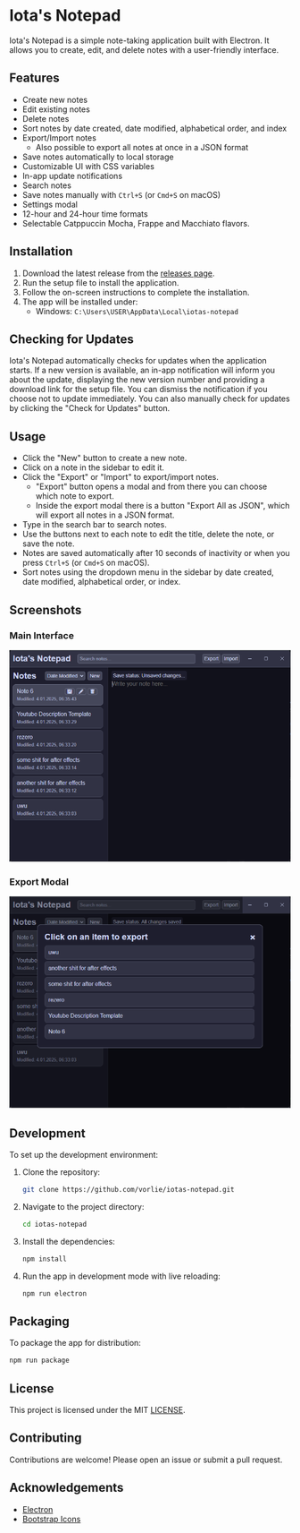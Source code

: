 # Iota's Notepad

Iota's Notepad is a simple note-taking application built with Electron. It allows you to create, edit, and delete notes with a user-friendly interface.

## Features

- Create new notes
- Edit existing notes
- Delete notes
- Sort notes by date created, date modified, alphabetical order, and index
- Export/Import notes
    - Also possible to export all notes at once in a JSON format
- Save notes automatically to local storage
- Customizable UI with CSS variables
- In-app update notifications
- Search notes
- Save notes manually with `Ctrl+S` (or `Cmd+S` on macOS)
- Settings modal
- 12-hour and 24-hour time formats
- Selectable Catppuccin Mocha, Frappe and Macchiato flavors.

## Installation

1. Download the latest release from the [releases page](https://github.com/vorlie/iotas-notepad/releases/latest).
2. Run the setup file to install the application.
3. Follow the on-screen instructions to complete the installation.
4. The app will be installed under:
    - Windows: `C:\Users\USER\AppData\Local\iotas-notepad`

## Checking for Updates

Iota's Notepad automatically checks for updates when the application starts. If a new version is available, an in-app notification will inform you about the update, displaying the new version number and providing a download link for the setup file. You can dismiss the notification if you choose not to update immediately. You can also manually check for updates by clicking the "Check for Updates" button.

## Usage

- Click the "New" button to create a new note.
- Click on a note in the sidebar to edit it.
- Click the "Export" or "Import" to export/import notes.
    - "Export" button opens a modal and from there you can choose which note to export.
    - Inside the export modal there is a button "Export All as JSON", which will export all notes in a JSON format.
- Type in the search bar to search notes.
- Use the buttons next to each note to edit the title, delete the note, or save the note.
- Notes are saved automatically after 10 seconds of inactivity or when you press `Ctrl+S` (or `Cmd+S` on macOS).
- Sort notes using the dropdown menu in the sidebar by date created, date modified, alphabetical order, or index.

## Screenshots

### Main Interface
![Main Interface](images/main.png)

### Export Modal
![Export Modal](images/export.png)

## Development

To set up the development environment:

1. Clone the repository:
    ```sh
    git clone https://github.com/vorlie/iotas-notepad.git
    ```
2. Navigate to the project directory:
    ```sh
    cd iotas-notepad
    ```
3. Install the dependencies:
    ```sh
    npm install
    ```
4. Run the app in development mode with live reloading:
    ```sh
    npm run electron
    ```

## Packaging

To package the app for distribution:
```sh
npm run package
```

## License

This project is licensed under the MIT [LICENSE](LICENSE).

## Contributing

Contributions are welcome! Please open an issue or submit a pull request.

## Acknowledgements

- [Electron](https://www.electronjs.org/)
- [Bootstrap Icons](https://icons.getbootstrap.com/)
